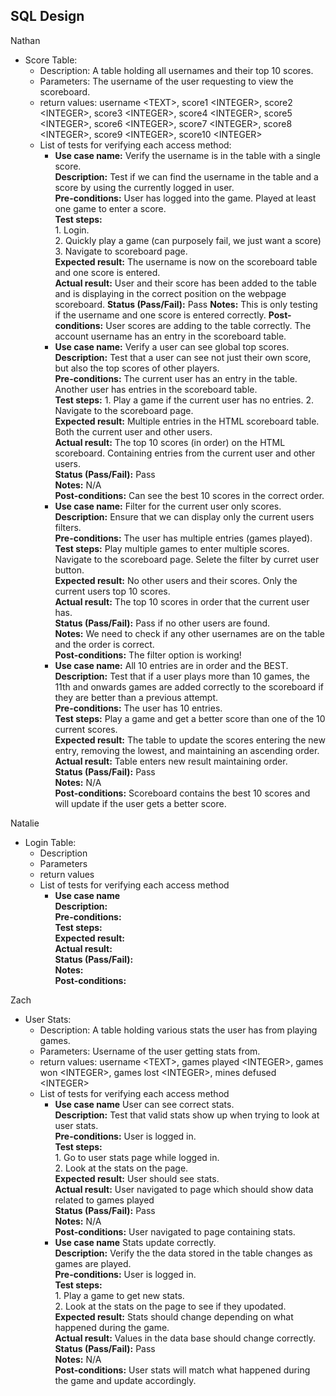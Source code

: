 SQL Design
--

Nathan
- Score Table: 
  - Description: A table holding all usernames and their top 10 scores. 
  - Parameters: The username of the user requesting to view the scoreboard.
  - return values: username \<TEXT\>, score1 \<INTEGER\>, score2 \<INTEGER\>, score3 \<INTEGER\>, score4 \<INTEGER\>, score5 \<INTEGER\>, score6 \<INTEGER\>, score7 \<INTEGER\>, score8 \<INTEGER\>, score9 \<INTEGER\>, score10 \<INTEGER\>
  - List of tests for verifying each access method:
    - **Use case name:** Verify the username is in the table with a single score.<br>
        **Description:** Test if we can find the username in the table and a score by using the currently logged in user.<br>
        **Pre-conditions:** User has logged into the game. Played at least one game to enter a score. <br> 
        **Test steps:**
            <br> 1. Login.
            <br> 2. Quickly play a game (can purposely fail, we just want a score) 
            <br> 3. Navigate to scoreboard page.
        <br>
        **Expected result:** The username is now on the scoreboard table and one score is entered.<br>
        **Actual result:** User and their score has been added to the table and is displaying in the correct position on the webpage scoreboard.
        **Status (Pass/Fail):** Pass
        **Notes:** This is only testing if the username and one score is entered correctly. 
        **Post-conditions:** User scores are adding to the table correctly. The account username has an entry in the scoreboard table. <br>
    - **Use case name:** Verify a user can see global top scores. <br>
        **Description:** Test that a user can see not just their own score, but also the top scores of other players.<br>
        **Pre-conditions:** The current user has an entry in the table. Another user has entries in the scoreboard table.<br> 
        **Test steps:** 1. Play a game if the current user has no entries. 
                        2. Navigate to the scoreboard page. <br> 
        **Expected result:** Multiple entries in the HTML scoreboard table. Both the current user and other users. <br>
        **Actual result:** The top 10 scores (in order) on the HTML scoreboard. Containing entries from the current user and other users. <br>
        **Status (Pass/Fail):** Pass<br>
        **Notes:** N/A<br>
        **Post-conditions:** Can see the best 10 scores in the correct order. <br>
    - **Use case name:** Filter for the current user only scores.<br>
            **Description:** Ensure that we can display only the current users filters. <br>
            **Pre-conditions:** The user has multiple entries (games played).<br> 
            **Test steps:** Play multiple games to enter multiple scores. Navigate to the scoreboard page. Selete the filter by curret user button. <br> 
            **Expected result:** No other users and their scores. Only the current users top 10 scores.<br>
            **Actual result:** The top 10 scores in order that the current user has.<br>
            **Status (Pass/Fail):** Pass if no other users are found.<br>
            **Notes:** We need to check if any other usernames are on the table and the order is correct. <br>
            **Post-conditions:** The filter option is working!<br>
    - **Use case name:** All 10 entries are in order and the BEST.<br>
        **Description:** Test that if a user plays more than 10 games, the 11th and onwards games are added correctly to the scoreboard if they are better than a previous attempt. <br>
        **Pre-conditions:** The user has 10 entries.<br> 
        **Test steps:** Play a game and get a better score than one of the 10 current scores. <br> 
        **Expected result:** The table to update the scores entering the new entry, removing the lowest, and maintaining an ascending order. <br>
        **Actual result:** Table enters new result maintaining order.<br>
        **Status (Pass/Fail):** Pass<br>
        **Notes:** N/A <br>
        **Post-conditions:** Scoreboard contains the best 10 scores and will update if the user gets a better score. <br>   

Natalie
- Login Table:
  - Description
  - Parameters
  - return values
  - List of tests for verifying each access method
    - **Use case name** <br>
        **Description:** <br>
        **Pre-conditions:** <br> 
        **Test steps:** <br> 
        **Expected result:** <br>
        **Actual result:** <br>
        **Status (Pass/Fail):** <br>
        **Notes:** <br>
        **Post-conditions:** <br>


Zach
- User Stats:
  - Description: A table holding various stats the user has from playing games.
  - Parameters: Username of the user getting stats from.
  - return values: username \<TEXT\>, games played \<INTEGER\>, games won \<INTEGER\>, games lost \<INTEGER\>, mines defused \<INTEGER\>
  - List of tests for verifying each access method
    - **Use case name** User can see correct stats. <br>
        **Description:** Test that valid stats show up when trying to look at user stats.<br>
        **Pre-conditions:** User is logged in.<br> 
        **Test steps:** <br> 
            1. Go to user stats page while logged in. <br>
            2. Look at the stats on the page. <br>
        **Expected result:** User should see stats.<br>
        **Actual result:** User navigated to page which should show data related to games played <br>
        **Status (Pass/Fail):** Pass <br>
        **Notes:** N/A<br>
        **Post-conditions:** User navigated to page containing stats.<br>
    - **Use case name** Stats update correctly. <br>
        **Description:** Verify the the data stored in the table changes as games are played.<br>
        **Pre-conditions:** User is logged in.<br> 
        **Test steps:** <br> 
            1. Play a game to get new stats. <br>
            2. Look at the stats on the page to see if they upodated. <br>
        **Expected result:** Stats should change depending on what happened during the game.<br>
        **Actual result:** Values in the data base should change correctly. <br>
        **Status (Pass/Fail):** Pass<br>
        **Notes:** N/A<br>
        **Post-conditions:** User stats will match what happened during the game and update accordingly.<br>
